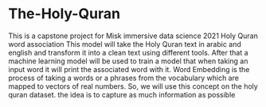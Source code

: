 # The-Holy-Quran
This is a capstone project for Misk immersive data science 2021 
Holy Quran word association
This model will take the Holy Quran text in arabic and english and transform it into a clean text using different tools. After that a machine learning model will be used to train a model that when taking an input word it will print the associated word with it.
Word Embedding is the process of taking a words or a phrases from the vocabulary which are mapped to vectors of real numbers.
So, we will use this concept on the holy quran dataset. the idea is to capture as much information as possible

